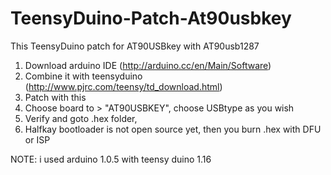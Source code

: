 TeensyDuino-Patch-At90usbkey
============================

This TeensyDuino patch for AT90USBkey with AT90usb1287

1. Download arduino IDE (http://arduino.cc/en/Main/Software)
2. Combine it with teensyduino (http://www.pjrc.com/teensy/td_download.html)
3. Patch with this
4. Choose board to > "AT90USBKEY", choose USBtype as you wish
5. Verify and goto .hex folder, 
6. Halfkay bootloader is not open source yet, then you burn .hex with DFU or ISP

NOTE: i used arduino 1.0.5 with teensy duino 1.16

